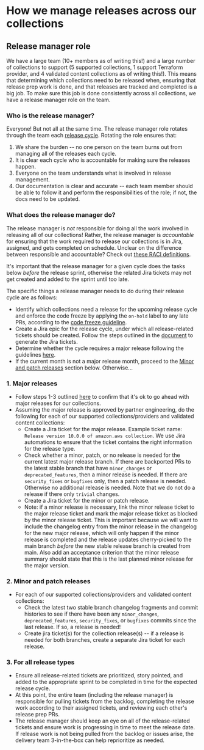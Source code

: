 # How we manage releases across our collections

## Release manager role

We have a large team (10+ members as of writing this!) and a large number of collections to support (5 supported collections, 1 support Terraform provider, and 4 validated content collections as of writing this!). This means that determining which collections need to be released when, ensuring that release prep work is done, and that releases are tracked and completed is a big job. To make sure this job is done consistently across all collections, we have a release manager role on the team.

### Who is the release manager?

Everyone! But not all at the same time. The release manager role rotates through the team each [release cycle](./release_cycles.md). Rotating the role ensures that:

1. We share the burden -- no one person on the team burns out from managing all of the releases each cycle.
2. It is clear each cycle who is accountable for making sure the releases happen.
3. Everyone on the team understands what is involved in release management.
4. Our documentation is clear and accurate -- each team member should be able to follow it and perform the responsibilities of the role; if not, the docs need to be updated.

### What does the release manager do?

The release manager is *not* responsible for doing all the work involved in releasing all of our collections! Rather, the release manager is *accountable* for ensuring that the work required to release our collections is in Jira, assigned, and gets completed on schedule. Unclear on the difference between responsible and accountable? Check out [these RACI definitions](https://www.teamgantt.com/blog/raci-chart-definition-tips-and-example#raci-definitions-explained).

It's important that the release manager for a given cycle does the tasks below *before* the release sprint, otherwise the related Jira tickets may not get created and added to the sprint until too late.

The specific things a release manager needs to do during their release cycle are as follows:

* Identify which collections need a release for the upcoming release cycle and enforce the code freeze by applying the `on-hold` label to any late PRs, according to the [code freeze guideline](https://github.com/ansible-collections/cloud-content-handbook/blob/main/Releases/release_cycles.md#our-code-freeze-process-and-deadlines).
* Create a Jira epic for the release cycle, under which all release-related tickets should be created. Follow the steps outlined in the [document](generate_release_tickets.md) to generate the Jira tickets.
* Determine whether the cycle requires a major release following the guidelines [here](./release_cycles.md#major-releases).
* If the current month is not a major release month, proceed to the [Minor and patch releases](#2-minor-and-patch-releases) section below. Otherwise...

### 1. Major releases

* Follow steps 1-3 outlined [here](./release_cycles.md#major-releases) to confirm that it's ok to go ahead with major releases for our collections.
* Assuming the major release is approved by partner engineering, do the following for each of our supported collections/providers and validated content collections:
  * Create a Jira ticket for the major release. Example ticket name: `Release version 10.0.0 of amazon.aws collection`. We use Jira automations to ensure that the ticket contains the right information for the release type.
  * Check whether a minor, patch, or no release is needed for the current latest major release branch. If there are backported PRs to the latest stable branch that have `minor_changes` or `deprecated_features`, then a minor release is needed. If there are `security_fixes` or `bugfixes` only, then a patch release is needed. Otherwise no additional release is needed. Note that we do not do a release if there only `trivial` changes.
  * Create a Jira ticket for the minor or patch release.
  * Note: if a minor release is necessary, link the minor release ticket to the major release ticket and mark the major release ticket as blocked by the minor release ticket. This is important because we will want to include the changelog entry from the minor release in the changelog for the new major release, which will only happen if the minor release is completed and the release updates cherry-picked to the main branch *before* the new stable release branch is created from main. Also add an acceptance criterion that the minor release summary should state that this is the last planned minor release for the major version.

### 2. Minor and patch releases

* For each of our supported collections/providers and validated content collections:
  * Check the latest two stable branch changelog fragments and commit histories to see if there have been any `minor_changes`, `deprecated_features`, `security_fixes`, or `bugfixes` commits since the last release. If so, a release is needed!
  * Create jira ticket(s) for the collection release(s) -- if a release is needed for both branches, create a separate Jira ticket for each release.

### 3. For all release types

* Ensure all release-related tickets are prioritized, story pointed, and added to the appropriate sprint to be completed in time for the expected release cycle.
* At this point, the entire team (including the release manager) is responsible for pulling tickets from the backlog, completing the release work according to their assigned tickets, and reviewing each other's release prep PRs.
* The release manager should keep an eye on all of the release-related tickets and ensure work is progressing in time to meet the release date. If release work is not being pulled from the backlog or issues arise, the delivery team 3-in-the-box can help reprioritize as needed.
